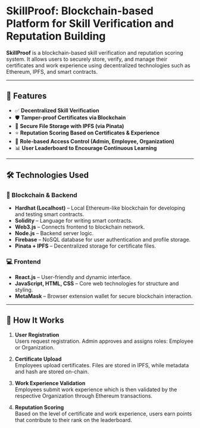 # SkillProof: Blockchain-based Platform for Skill Verification and Reputation Building

**SkillProof** is a blockchain-based skill verification and reputation scoring system. It allows users to securely store, verify, and manage their certificates and work experience using decentralized technologies such as Ethereum, IPFS, and smart contracts.

---

## 🧩 Features

- ✅ **Decentralized Skill Verification**
- 🛡️ **Tamper-proof Certificates via Blockchain**
- 📁 **Secure File Storage with IPFS (via Pinata)**
- ⭐ **Reputation Scoring Based on Certificates & Experience**
- 🔐 **Role-based Access Control (Admin, Employee, Organization)**
- 📊 **User Leaderboard to Encourage Continuous Learning**

---

## 🛠️ Technologies Used

### 🔗 Blockchain & Backend
- **Hardhat (Localhost)** – Local Ethereum-like blockchain for developing and testing smart contracts.
- **Solidity** – Language for writing smart contracts.
- **Web3.js** – Connects frontend to blockchain network.
- **Node.js** – Backend server logic.
- **Firebase** – NoSQL database for user authentication and profile storage.
- **Pinata + IPFS** – Decentralized storage for certificate files.

### 💻 Frontend
- **React.js** – User-friendly and dynamic interface.
- **JavaScript, HTML, CSS** – Core web technologies for structure and styling.
- **MetaMask** – Browser extension wallet for secure blockchain interaction.

---

## 🧪 How It Works

1. **User Registration**  
   Users request registration. Admin approves and assigns roles: Employee or Organization.

2. **Certificate Upload**  
   Employees upload certificates. Files are stored in IPFS, while metadata and hash are stored on-chain.

3. **Work Experience Validation**  
   Employees submit work experience which is then validated by the respective Organization through Ethereum transactions.

4. **Reputation Scoring**  
   Based on the level of certificate and work experience, users earn points that contribute to their rank on the leaderboard.

